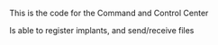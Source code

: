 This is the code for the Command and Control Center

Is able to register implants, and send/receive files
